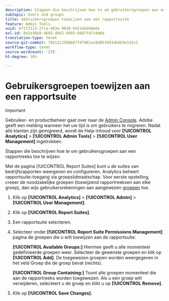 ```yaml
---
description: Stappen die beschrijven hoe te om gebruikersgroepen aan een rapportreeks toe te wijzen.
subtopic: Users and groups
title: Gebruikersgroepen toewijzen aan een rapportsuite
feature: Admin Tools
uuid: 67173113-2fca-483e-9038-8423e6d4de6e
exl-id: 8e2a36b8-4693-4bb2-9993-8887fd7c906d
translation-type: tm+mt
source-git-commit: 78412c2588b07f47981ac0d953893db6b9e1d3c2
workflow-type: tm+mt
source-wordcount: '175'
ht-degree: 16%

---
```


# Gebruikersgroepen toewijzen aan een rapportsuite

>[!IMPORTANT]
>
>Gebruiker- en productbeheer gaat over naar de [Admin Console](https://helpx.adobe.com/nl/enterprise/using/admin-console.html). Adobe geeft een melding wanneer het uw tijd is om gebruikers te migreren. Nadat alle klanten zijn gemigreerd, wordt de Help-inhoud voor **[!UICONTROL Analytics]** > **[!UICONTROL Admin Tools]** > **[!UICONTROL User Management]** ingetrokken.

Stappen die beschrijven hoe te om gebruikersgroepen aan een rapportreeks toe te wijzen.

Met de pagina [!UICONTROL Report Suites] kunt u de suites van bedrijfsrapporten weergeven en configureren. Analytics beheert rapportsuite-toegang via groepslidmaatschap. Voor eerste opstelling, creeer de noodzakelijke groepen (toewijzend rapportreeksen aan elke groep), dan wijs gebruikersrekeningen aan aangewezen [groepen](/help/admin/user-management2/c-user-groups/groups.md) toe.

1. Klik op **[!UICONTROL Analytics]** > **[!UICONTROL Admin]** > **[!UICONTROL User Management]**.
1. Klik op **[!UICONTROL Report Suites]**.
1. Een rapportsuite selecteren.
1. Selecteer onder **[!UICONTROL Report Suite Permissions Management]** pagina de groepen die u wilt toewijzen aan de rapportsuite:

   **[!UICONTROL Available Groups:]** Hiermee geeft u alle momenteel gedefinieerde groepen weer. Selecteer de gewenste groepen en klik op **[!UICONTROL Add]**. De toegewezen groepen worden weergegeven in het veld Groep die de groep bevat (rechts).

   **[!UICONTROL Group Containing:]** Toont alle groepen momenteel die aan de rapportreeks worden toegewezen. Als u een groep wilt verwijderen, selecteert u de groep en klikt u op **[!UICONTROL Remove]**.
1. Klik op **[!UICONTROL Save Changes]**.
